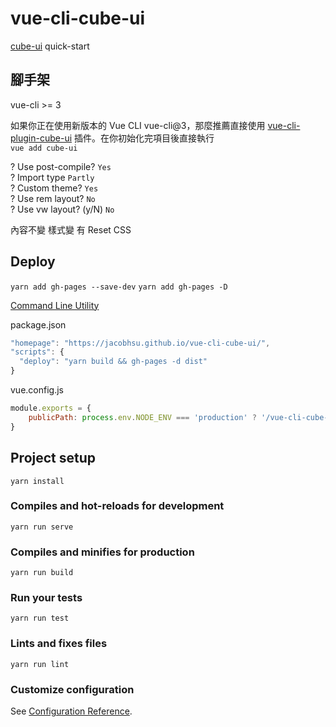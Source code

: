 # vue-cli-cube-ui

[cube-ui](https://didi.github.io/cube-ui/#/zh-CN/docs/quick-start) quick-start

## 腳手架

vue-cli >= 3

如果你正在使用新版本的 Vue CLI vue-cli@3，那麼推薦直接使用 [vue-cli-plugin-cube-ui](https://github.com/cube-ui/vue-cli-plugin-cube-ui) 插件。在你初始化完項目後直接執行  
`vue add cube-ui`  

? Use post-compile? `Yes`  
? Import type `Partly`  
? Custom theme? `Yes`  
? Use rem layout? `No`  
? Use vw layout? (y/N) `No`  

內容不變 樣式變 有 Reset CSS

## Deploy

`yarn add gh-pages --save-dev`  `yarn add gh-pages -D`  

[Command Line Utility](https://www.npmjs.com/package/gh-pages)

package.json

```js
"homepage": "https://jacobhsu.github.io/vue-cli-cube-ui/",
"scripts": {
  "deploy": "yarn build && gh-pages -d dist"
}
```

vue.config.js

```js
module.exports = {
    publicPath: process.env.NODE_ENV === 'production' ? '/vue-cli-cube-ui' : '/',
}
```

## Project setup
```
yarn install
```

### Compiles and hot-reloads for development
```
yarn run serve
```

### Compiles and minifies for production
```
yarn run build
```

### Run your tests
```
yarn run test
```

### Lints and fixes files
```
yarn run lint
```

### Customize configuration
See [Configuration Reference](https://cli.vuejs.org/config/).
